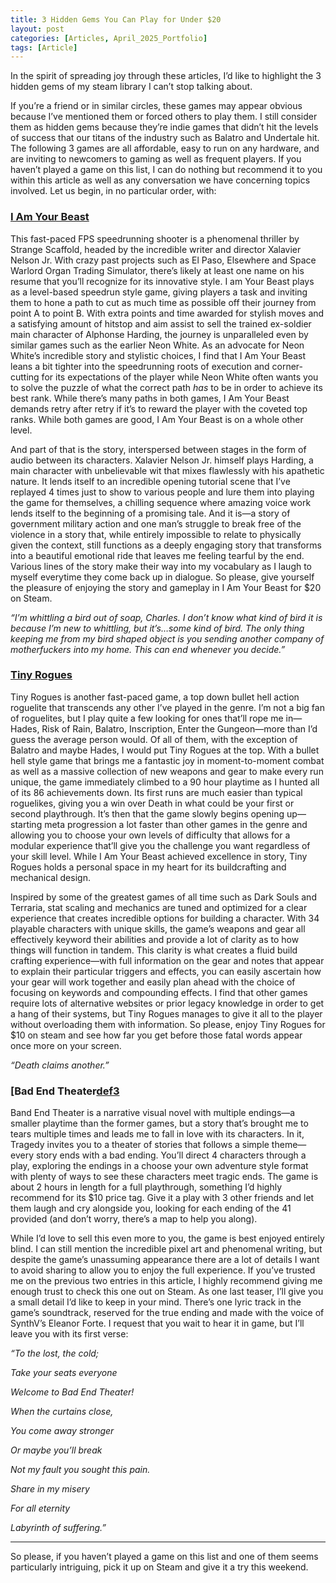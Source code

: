 ```yaml
---
title: 3 Hidden Gems You Can Play for Under $20
layout: post
categories: [Articles, April_2025_Portfolio]
tags: [Article]
---
```


In the spirit of spreading joy through these articles, I’d like to highlight the 3 hidden gems of my steam library I can’t stop talking about.

If you’re a friend or in similar circles, these games may appear obvious because I’ve mentioned them or forced others to play them. I still consider them as hidden gems because they’re indie games that didn’t hit the levels of success that our titans of the industry such as Balatro and Undertale hit. The following 3 games are all affordable, easy to run on any hardware, and are inviting to newcomers to gaming as well as frequent players. If you haven’t played a game on this list, I can do nothing but recommend it to you within this article as well as any conversation we have concerning topics involved. Let us begin, in no particular order, with:

### [I Am Your Beast][def1] ###

This fast-paced FPS speedrunning shooter is a phenomenal thriller by Strange Scaffold, headed by the incredible writer and director Xalavier Nelson Jr. With crazy past projects such as El Paso, Elsewhere and Space Warlord Organ Trading Simulator, there’s likely at least one name on his resume that you’ll recognize for its innovative style. I am Your Beast plays as a level-based speedrun style game, giving players a task and inviting them to hone a path to cut as much time as possible off their journey from point A to point B. With extra points and time awarded for stylish moves and a satisfying amount of hitstop and aim assist to sell the trained ex-soldier main character of Alphonse Harding, the journey is unparalleled even by similar games such as the earlier Neon White. As an advocate for Neon White’s incredible story and stylistic choices, I find that I Am Your Beast leans a bit tighter into the speedrunning roots of execution and corner-cutting for its expectations of the player while Neon White often wants you to solve the puzzle of what the correct path *has* to be in order to achieve its best rank. While there’s many paths in both games, I Am Your Beast demands retry after retry if it’s to reward the player with the coveted top ranks. While both games are good, I Am Your Beast is on a whole other level.

And part of that is the story, interspersed between stages in the form of audio between its characters. Xalavier Nelson Jr. himself plays Harding, a main character with unbelievable wit that mixes flawlessly with his apathetic nature. It lends itself to an incredible opening tutorial scene that I’ve replayed 4 times just to show to various people and lure them into playing the game for themselves, a chilling sequence where amazing voice work lends itself to the beginning of a promising tale. And it is—a story of government military action and one man’s struggle to break free of the violence in a story that, while entirely impossible to relate to physically given the context, still functions as a deeply engaging story that transforms into a beautiful emotional ride that leaves me feeling tearful by the end. Various lines of the story make their way into my vocabulary as I laugh to myself everytime they come back up in dialogue. So please, give yourself the pleasure of enjoying the story and gameplay in I Am Your Beast for $20 on Steam.

*“I’m whittling a bird out of soap, Charles. I don’t know what kind of bird it is because I’m new to whittling, but it’s…some kind of bird. The only thing keeping me from my bird shaped object is you sending another company of motherfuckers into my home. This can end whenever you decide.”*

### [Tiny Rogues][def2] ###

Tiny Rogues is another fast-paced game, a top down bullet hell action roguelite that transcends any other I’ve played in the genre. I’m not a big fan of roguelites, but I play quite a few looking for ones that’ll rope me in—Hades, Risk of Rain, Balatro, Inscription, Enter the Gungeon—more than I’d guess the average person would. Of all of them, with the exception of Balatro and maybe Hades, I would put Tiny Rogues at the top. With a bullet hell style game that brings me a fantastic joy in moment-to-moment combat as well as a massive collection of new weapons and gear to make every run unique, the game immediately climbed to a 90 hour playtime as I hunted all of its 86 achievements down. Its first runs are much easier than typical roguelikes, giving you a win over Death in what could be your first or second playthrough. It’s then that the game slowly begins opening up—starting meta progression a lot faster than other games in the genre and allowing you to choose your own levels of difficulty that allows for a modular experience that’ll give you the challenge you want regardless of your skill level. While I Am Your Beast achieved excellence in story, Tiny Rogues holds a personal space in my heart for its buildcrafting and mechanical design.

Inspired by some of the greatest games of all time such as Dark Souls and Terraria, stat scaling and mechanics are tuned and optimized for a clear experience that creates incredible options for building a character. With 34 playable characters with unique skills, the game’s weapons and gear all effectively keyword their abilities and provide a lot of clarity as to how things will function in tandem. This clarity is what creates a fluid build crafting experience—with full information on the gear and notes that appear to explain their particular triggers and effects, you can easily ascertain how your gear will work together and easily plan ahead with the choice of focusing on keywords and compounding effects. I find that other games require lots of alternative websites or prior legacy knowledge in order to get a hang of their systems, but Tiny Rogues manages to give it all to the player without overloading them with information. So please, enjoy Tiny Rogues for $10 on steam and see how far you get before those fatal words appear once more on your screen.

*“Death claims another.”*

### [Bad End Theater[def3] ###

Band End Theater is a narrative visual novel with multiple endings—a smaller playtime than the former games, but a story that’s brought me to tears multiple times and leads me to fall in love with its characters. In it, Tragedy invites you to a theater of stories that follows a simple theme—every story ends with a bad ending. You’ll direct 4 characters through a play, exploring the endings in a choose your own adventure style format with plenty of ways to see these characters meet tragic ends. The game is about 2 hours in length for a full playthrough, something I’d highly recommend for its $10 price tag. Give it a play with 3 other friends and let them laugh and cry alongside you, looking for each ending of the 41 provided (and don’t worry, there’s a map to help you along).

While I’d love to sell this even more to you, the game is best enjoyed entirely blind. I can still mention the incredible pixel art and phenomenal writing, but despite the game’s unassuming appearance there are a lot of details I want to avoid sharing to allow you to enjoy the full experience. If you’ve trusted me on the previous two entries in this article, I highly recommend giving me enough trust to check this one out on Steam. As one last teaser, I’ll give you a small detail I’d like to keep in your mind. There’s one lyric track in the game’s soundtrack, reserved for the true ending and made with the voice of SynthV’s Eleanor Forte. I request that you wait to hear it in game, but I’ll leave you with its first verse:

*“To the lost, the cold;*

*Take your seats everyone*

*Welcome to Bad End Theater!*



*When the curtains close,*

*You come away stronger*

*Or maybe you’ll break*

*Not my fault you sought this pain.*


*Share in my misery*

*For all eternity*

*Labyrinth of suffering.”*

---

So please, if you haven’t played a game on this list and one of them seems particularly intriguing, pick it up on Steam and give it a try this weekend.



[def1]: https://store.steampowered.com/app/1876590/I_Am_Your_Beast/
[def2]: https://store.steampowered.com/app/2088570/Tiny_Rogues/
[def3]: https://store.steampowered.com/app/1764390/BAD_END_THEATER/